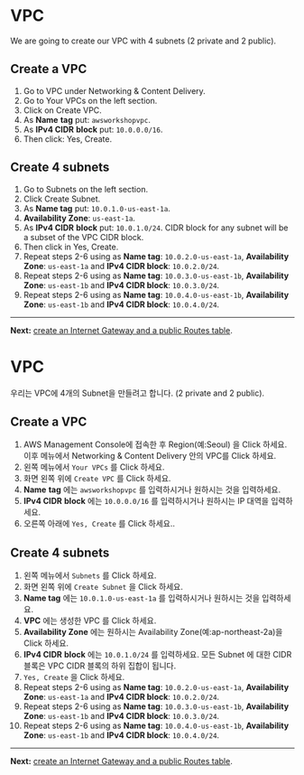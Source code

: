 # VPC

We are going to create our VPC with 4 subnets (2 private and 2 public).

## Create a VPC
1. Go to VPC under Networking & Content Delivery.
2. Go to Your VPCs on the left section.
3. Click on Create VPC.
4. As **Name** **tag** put: `awsworkshopvpc`.
5. As **IPv4 CIDR** **block** put: `10.0.0.0/16`.
6. Then click: Yes, Create.

## Create 4 subnets
1. Go to Subnets on the left section.
2. Click Create Subnet.
3. As **Name tag** put: `10.0.1.0-us-east-1a`.
4. **Availability Zone**: `us-east-1a`.
5. As **IPv4 CIDR** **block** put: `10.0.1.0/24`. CIDR block for any subnet will be a subset of the VPC CIDR block.
6. Then click in Yes, Create.
7. Repeat steps 2-6 using as **Name tag**: `10.0.2.0-us-east-1a`, **Availability Zone**: `us-east-1a` and **IPv4 CIDR block**: `10.0.2.0/24`.
8. Repeat steps 2-6 using as **Name tag**: `10.0.3.0-us-east-1b`, **Availability Zone**: `us-east-1b` and **IPv4 CIDR block**: `10.0.3.0/24`.
9. Repeat steps 2-6 using as **Name tag**: `10.0.4.0-us-east-1b`, **Availability Zone**: `us-east-1b` and **IPv4 CIDR block**: `10.0.4.0/24`.

---
**Next:** [create an Internet Gateway and a public Routes table](/workshop/vpc-subnets-bastion/02-internet-gateway.md).

# VPC

우리는 VPC에 4개의 Subnet을 만들려고 합니다.  (2 private and 2 public).

## Create a VPC
1. AWS Management Console에 접속한 후 Region(예:Seoul) 을 Click 하세요. 이후 메뉴에서 Networking & Content Delivery 안의 VPC를 Click 하세요.
2. 왼쪽 메뉴에서 `Your VPCs` 를 Click 하세요.
3. 화면 왼쪽 위에 `Create VPC` 를 Click 하세요.
4. **Name** **tag** 에는 `awsworkshopvpc` 를 입력하시거나 원하시는 것을 입력하세요.
5. **IPv4 CIDR** **block** 에는 `10.0.0.0/16` 를 입력하시거나 원하시는 IP 대역을 입력하세요.
6. 오른쪽 아래에 `Yes, Create` 를 Click 하세요..

## Create 4 subnets
1. 왼쪽 메뉴에서 `Subnets` 를 Click 하세요.
2. 화면 왼쪽 위에 `Create Subnet` 을 Click 하세요.
3. **Name tag** 에는 `10.0.1.0-us-east-1a` 를 입력하시거나 원하시는 것을 입력하세요.
4. **VPC** 에는 생성한 VPC 를 Click 하세요.
5. **Availability Zone** 에는 원하시는 Availability Zone(예:ap-northeast-2a)을 Click 하세요.
6. **IPv4 CIDR** **block** 에는 `10.0.1.0/24` 를 입력하세요. 모든 Subnet 에 대한 CIDR 블록은 VPC CIDR 블록의 하위 집합이 됩니다.
7. `Yes, Create` 을 Click 하세요.
8. Repeat steps 2-6 using as **Name tag**: `10.0.2.0-us-east-1a`, **Availability Zone**: `us-east-1a` and **IPv4 CIDR block**: `10.0.2.0/24`.
9. Repeat steps 2-6 using as **Name tag**: `10.0.3.0-us-east-1b`, **Availability Zone**: `us-east-1b` and **IPv4 CIDR block**: `10.0.3.0/24`.
10. Repeat steps 2-6 using as **Name tag**: `10.0.4.0-us-east-1b`, **Availability Zone**: `us-east-1b` and **IPv4 CIDR block**: `10.0.4.0/24`.

---
**Next:** [create an Internet Gateway and a public Routes table](/workshop/vpc-subnets-bastion/02-internet-gateway.md).

